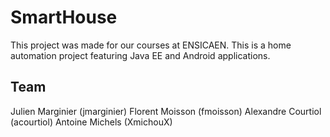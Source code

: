 SmartHouse
===============

This project was made for our courses at ENSICAEN.
This is a home automation project featuring Java EE and Android applications.

Team
--------

Julien Marginier (jmarginier)
Florent Moisson (fmoisson)
Alexandre Courtiol (acourtiol)
Antoine Michels (XmichouX)
